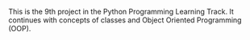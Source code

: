 This is the 9th project in the Python Programming Learning Track.
It continues with concepts of classes and Object Oriented Programming (OOP).

